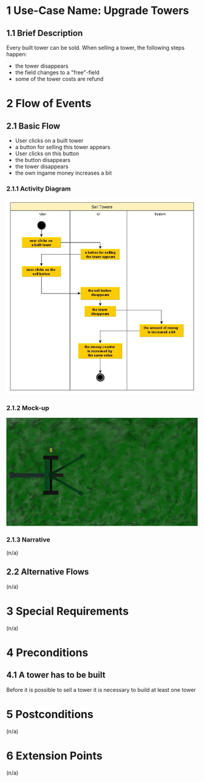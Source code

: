 # 1 Use-Case Name: Upgrade Towers

## 1.1 Brief Description
Every built tower can be sold. When selling a tower, the following steps happen:
- the tower disappears
- the field changes to a "free"-field
- some of the tower costs are refund

# 2 Flow of Events
## 2.1 Basic Flow
- User clicks on a built tower
- a button for selling this tower appears
- User clicks on this button
- the button disappears
- the tower disappears
- the own ingame money increases a bit

### 2.1.1 Activity Diagram
![Activity Diagram for SellTowers](./Activity_Diagram-Sell_Towers.jpg)

### 2.1.2 Mock-up
![Mockup for SellTowers](./Mockup-Sell_Towers.jpg)

### 2.1.3 Narrative
(n/a)

## 2.2 Alternative Flows
(n/a)

# 3 Special Requirements
(n/a)

# 4 Preconditions
## 4.1 A tower has to be built
Before it is possible to sell a tower it is necessary to build at least one tower

# 5 Postconditions
(n/a)
 
# 6 Extension Points
(n/a)
